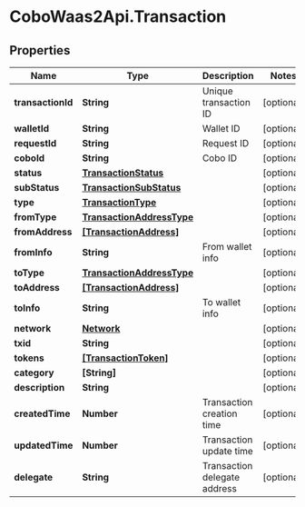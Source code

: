 # CoboWaas2Api.Transaction

## Properties

Name | Type | Description | Notes
------------ | ------------- | ------------- | -------------
**transactionId** | **String** | Unique transaction ID | [optional] 
**walletId** | **String** | Wallet ID | [optional] 
**requestId** | **String** | Request ID | [optional] 
**coboId** | **String** | Cobo ID | [optional] 
**status** | [**TransactionStatus**](TransactionStatus.md) |  | [optional] 
**subStatus** | [**TransactionSubStatus**](TransactionSubStatus.md) |  | [optional] 
**type** | [**TransactionType**](TransactionType.md) |  | [optional] 
**fromType** | [**TransactionAddressType**](TransactionAddressType.md) |  | [optional] 
**fromAddress** | [**[TransactionAddress]**](TransactionAddress.md) |  | [optional] 
**fromInfo** | **String** | From wallet info | [optional] 
**toType** | [**TransactionAddressType**](TransactionAddressType.md) |  | [optional] 
**toAddress** | [**[TransactionAddress]**](TransactionAddress.md) |  | [optional] 
**toInfo** | **String** | To wallet info | [optional] 
**network** | [**Network**](Network.md) |  | [optional] 
**txid** | **String** |  | [optional] 
**tokens** | [**[TransactionToken]**](TransactionToken.md) |  | [optional] 
**category** | **[String]** |  | [optional] 
**description** | **String** |  | [optional] 
**createdTime** | **Number** | Transaction creation time | [optional] 
**updatedTime** | **Number** | Transaction update time | [optional] 
**delegate** | **String** | Transaction delegate address | [optional] 



